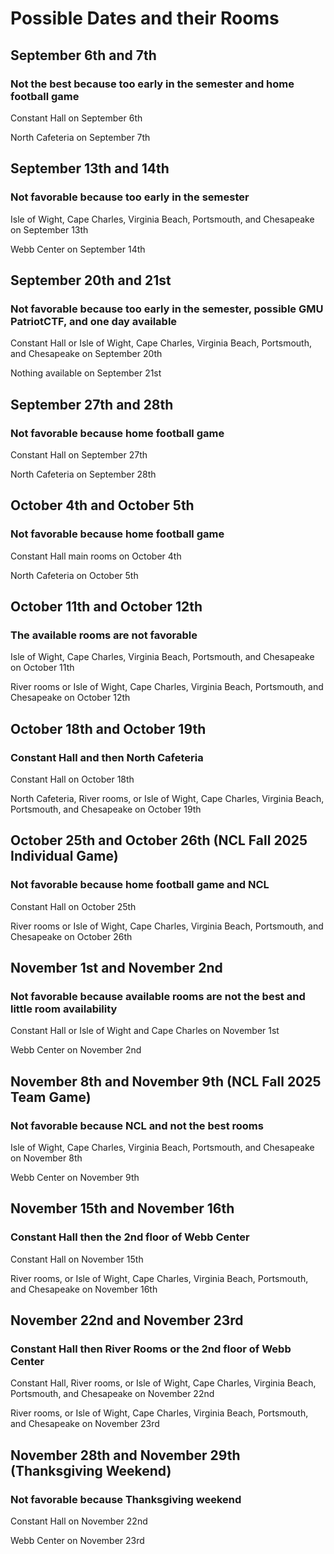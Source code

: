 # Possible Dates and their Rooms
## September 6th and 7th
### Not the best because too early in the semester and home football game
Constant Hall on September 6th

North Cafeteria on September 7th

## September 13th and 14th
### Not favorable because too early in the semester
Isle of Wight, Cape Charles, Virginia Beach, Portsmouth, and Chesapeake on September 13th

Webb Center on September 14th

## September 20th and 21st
### Not favorable because too early in the semester, possible GMU PatriotCTF, and one day available
Constant Hall or Isle of Wight, Cape Charles, Virginia Beach, Portsmouth, and Chesapeake on September 20th

Nothing available on September 21st

## September 27th and 28th
### Not favorable because home football game
Constant Hall on September 27th

North Cafeteria on September 28th

## October 4th and October 5th
### Not favorable because home football game
Constant Hall main rooms on October 4th

North Cafeteria on October 5th

## October 11th and October 12th
### The available rooms are not favorable
Isle of Wight, Cape Charles, Virginia Beach, Portsmouth, and Chesapeake on October 11th

River rooms or Isle of Wight, Cape Charles, Virginia Beach, Portsmouth, and Chesapeake on October 12th

## October 18th and October 19th
### Constant Hall and then North Cafeteria
Constant Hall on October 18th

North Cafeteria, River rooms, or Isle of Wight, Cape Charles, Virginia Beach, Portsmouth, and Chesapeake on October 19th

## October 25th and October 26th (NCL Fall 2025 Individual Game)
### Not favorable because home football game and NCL
Constant Hall on October 25th

River rooms or Isle of Wight, Cape Charles, Virginia Beach, Portsmouth, and Chesapeake on October 26th

## November 1st and November 2nd
### Not favorable because available rooms are not the best and little room availability
Constant Hall or Isle of Wight and Cape Charles on November 1st

Webb Center on November 2nd

## November 8th and November 9th  (NCL Fall 2025 Team Game)
### Not favorable because NCL and not the best rooms
Isle of Wight, Cape Charles, Virginia Beach, Portsmouth, and Chesapeake on November 8th

Webb Center on November 9th

## November 15th and November 16th
### Constant Hall then the 2nd floor of Webb Center
Constant Hall on November 15th

River rooms, or Isle of Wight, Cape Charles, Virginia Beach, Portsmouth, and Chesapeake on November 16th

## November 22nd and November 23rd
### Constant Hall then River Rooms or the 2nd floor of Webb Center 
Constant Hall, River rooms, or Isle of Wight, Cape Charles, Virginia Beach, Portsmouth, and Chesapeake on November 22nd

River rooms, or Isle of Wight, Cape Charles, Virginia Beach, Portsmouth, and Chesapeake on November 23rd

## November 28th and November 29th (Thanksgiving Weekend)
### Not favorable because Thanksgiving weekend
Constant Hall on November 22nd

Webb Center on November 23rd
